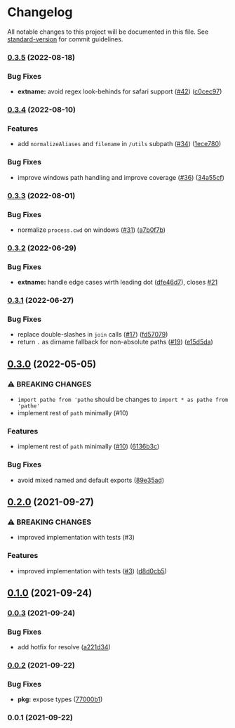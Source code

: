 # Changelog

All notable changes to this project will be documented in this file. See [standard-version](https://github.com/conventional-changelog/standard-version) for commit guidelines.

### [0.3.5](https://github.com/unjs/pathe/compare/v0.3.4...v0.3.5) (2022-08-18)


### Bug Fixes

* **extname:** avoid regex look-behinds for safari support ([#42](https://github.com/unjs/pathe/issues/42)) ([c0cec97](https://github.com/unjs/pathe/commit/c0cec976375514bc4b2239b7fde1314e5c83583e))

### [0.3.4](https://github.com/unjs/pathe/compare/v0.3.3...v0.3.4) (2022-08-10)


### Features

* add `normalizeAliases` and `filename` in `/utils` subpath ([#34](https://github.com/unjs/pathe/issues/34)) ([1ece780](https://github.com/unjs/pathe/commit/1ece780a7568d2151c4f839481759997101a0e93))


### Bug Fixes

* improve windows path handling and improve coverage ([#36](https://github.com/unjs/pathe/issues/36)) ([34a55cf](https://github.com/unjs/pathe/commit/34a55cf41c9da75d63bff9abc3d5b0b50068b6ac))

### [0.3.3](https://github.com/unjs/pathe/compare/v0.3.2...v0.3.3) (2022-08-01)


### Bug Fixes

* normalize `process.cwd` on windows ([#31](https://github.com/unjs/pathe/issues/31)) ([a7b0f7b](https://github.com/unjs/pathe/commit/a7b0f7bcf150f82bc9e98109fb52bf394dfdc7ae))

### [0.3.2](https://github.com/unjs/pathe/compare/v0.3.1...v0.3.2) (2022-06-29)


### Bug Fixes

* **extname:** handle edge cases wirth leading dot ([dfe46d7](https://github.com/unjs/pathe/commit/dfe46d79035dd7302bb55b84cc445db07e8dde7f)), closes [#21](https://github.com/unjs/pathe/issues/21)

### [0.3.1](https://github.com/unjs/pathe/compare/v0.3.0...v0.3.1) (2022-06-27)


### Bug Fixes

* replace double-slashes in `join` calls ([#17](https://github.com/unjs/pathe/issues/17)) ([fd57079](https://github.com/unjs/pathe/commit/fd57079ac8ac597b31c4e5f3dd56a2d39eae20a6))
* return `.` as dirname fallback for non-absolute paths ([#19](https://github.com/unjs/pathe/issues/19)) ([e15d5da](https://github.com/unjs/pathe/commit/e15d5da0efba221209190deb2f3f98466f135d78))

## [0.3.0](https://github.com/unjs/pathe/compare/v0.2.0...v0.3.0) (2022-05-05)


### ⚠ BREAKING CHANGES

* `import pathe from 'pathe` should be changes to `import * as pathe from 'pathe'`
* implement rest of `path` minimally  (#10)

### Features

* implement rest of `path` minimally  ([#10](https://github.com/unjs/pathe/issues/10)) ([6136b3c](https://github.com/unjs/pathe/commit/6136b3ca9c1c26ec2a0002b24f08f8dcf28a78af))


### Bug Fixes

* avoid mixed named and default exports ([89e35ad](https://github.com/unjs/pathe/commit/89e35adbdc6921b362cad6b67bbff30fb58ce73e))

## [0.2.0](https://github.com/unjs/pathe/compare/v0.1.0...v0.2.0) (2021-09-27)


### ⚠ BREAKING CHANGES

* improved implementation with tests (#3)

### Features

* improved implementation with tests ([#3](https://github.com/unjs/pathe/issues/3)) ([d8d0cb5](https://github.com/unjs/pathe/commit/d8d0cb51dbca7295248c36f93510738057f2828d))

## [0.1.0](https://github.com/unjs/pathe/compare/v0.0.3...v0.1.0) (2021-09-24)

### [0.0.3](https://github.com/unjs/pathe/compare/v0.0.2...v0.0.3) (2021-09-24)


### Bug Fixes

* add hotfix for resolve ([a221d34](https://github.com/unjs/pathe/commit/a221d3468c81802da03823bd606de70a524a7b55))

### [0.0.2](https://github.com/unjs/pathe/compare/v0.0.1...v0.0.2) (2021-09-22)


### Bug Fixes

* **pkg:** expose types ([77000b1](https://github.com/unjs/pathe/commit/77000b1a45780fd62c93dc71d8264f10d97af864))

### 0.0.1 (2021-09-22)
